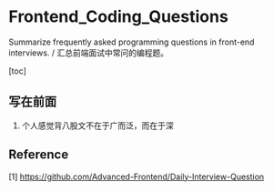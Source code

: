 # Frontend_Coding_Questions

Summarize frequently asked programming questions in front-end interviews. / 汇总前端面试中常问的编程题。

[toc]

## 写在前面

1. 个人感觉背八股文不在于广而泛，而在于深

## Reference

[1] https://github.com/Advanced-Frontend/Daily-Interview-Question
